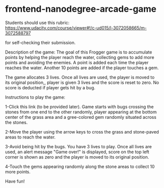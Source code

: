 frontend-nanodegree-arcade-game
===============================

Students should use this rubric: https://www.udacity.com/course/viewer#!/c-ud015/l-3072058665/m-3072588797

for self-checking their submission.

Description of the game:
The goal of this Frogger game is to accumulate points by helping the player reach the water, collecting gems to add more points and avoiding the enemies. A point is added each time the player reaches the water. Another 10 points are added if the player touches a gem.

The game allocates 3 lives. Once all lives are used, the player is moved to its original position,, player is given 3 lives and the score is reset to zero. No score is deducted if player gets hit by a bug.

Instructions to play the game:

1-Click this link (to be provided later). Game starts with bugs crossing the stones from one end to the other randomly, player appearing at the bottom center of the grass area and a gree-colored gem randomly situated across the stones.

2-Move the player using the arrow keys to cross the grass and stone-paved areas to reach the water.

3-Avoid being hit by the bugs. You have 3 lives to play. Once all lives are used, an alert message "Game over!" is displayed, score on the top left corner is shown as zero and the player is moved to its original position.

4-Touch the gems appearing randomly along the stone areas to collect 10 more points.

Have fun!






